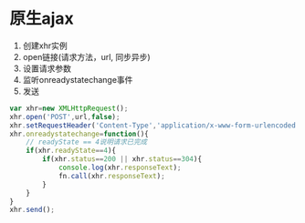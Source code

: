 # 原生ajax

1. 创建xhr实例
2. open链接(请求方法，url, 同步异步)
3. 设置请求参数
4. 监听onreadystatechange事件
5. 发送

```javascript
var xhr=new XMLHttpRequest();
xhr.open('POST',url,false);
xhr.setRequestHeader('Content-Type','application/x-www-form-urlencoded');
xhr.onreadystatechange=function(){
    // readyState == 4说明请求已完成
    if(xhr.readyState==4){
        if(xhr.status==200 || xhr.status==304){
            console.log(xhr.responseText);
            fn.call(xhr.responseText);
        }
    }
}
xhr.send();
```